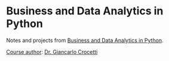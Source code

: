 # Business and Data Analytics in Python 

Notes and projects from [Business and Data Analytics in Python](https://www.udemy.com/course/business-analytics-in-python-mastering-data-driven-insights).

<ins>Course author</ins>: [Dr. Giancarlo Crocetti](https://www.udemy.com/user/giancarlo-crocetti-4/)